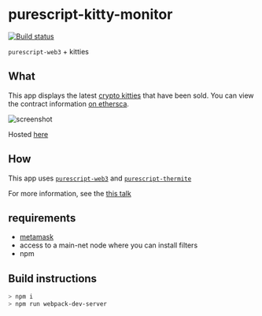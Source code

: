 # purescript-kitty-monitor

[![Build status](https://travis-ci.org/f-o-a-m/purescript-kitty-monitor.svg?branch=master)](https://travis-ci.org/f-o-a-m/purescript-kitty-monitor?branch=master)

`purescript-web3` + kitties

## What

This app displays the latest [crypto kitties](https://www.cryptokitties.co/) that have been sold. You can view the contract information [on ethersca](https://etherscan.io/address/0x06012c8cf97bead5deae237070f9587f8e7a266d).

![screenshot](https://github.com/f-o-a-m/purescript-kitty-monitor/blob/master/screenshot.png)

Hosted [here](https://f-o-a-m.github.io/purescript-kitty-monitor/)

## How

This app uses [`purescript-web3`](https://github.com/f-o-a-m/purescript-web3) and [`purescript-thermite`](https://github.com/paf31/purescript-thermite)

For more information, see the [this talk](https://www.youtube.com/watch?v=ozUlodxjH7Y)

## requirements
- [metamask](https://chrome.google.com/webstore/detail/metamask/nkbihfbeogaeaoehlefnkodbefgpgknn?hl=en)
- access to a main-net node where you can install filters
- npm


## Build instructions
```bash
> npm i
> npm run webpack-dev-server
```
